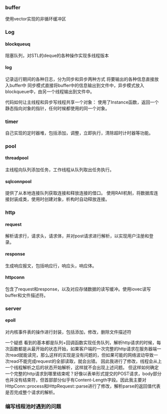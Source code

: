### buffer
使用vector实现的非循环缓冲区

### Log
#### blockqueuq
阻塞队列，对STL的deque的各种操作实现多线程版本
#### log
记录运行期间的各种日志，分为同步和异步两种方式
将要输出的各种信息直接放入buffer中
同步模式直接将buffer中的信息输出到文件中，异步模式放入blockqueue中，由另一个线程输出到文件中。

代码如何让主线程和异步写线程共享一个对象：
使用了Instance函数，返回一个静态指向对象的指针，任何时候都使用的同一个对象。

### timer
自己实现的定时器堆，包括添加，调整，立即执行，清除超时计时器等功能。

### pool
#### threadpool
主线程向队列添加任务，工作线程从队列取出任务执行。
#### sqlconnpool
提供了从本地连接队列获取连接和释放连接的借口。
使用RAII机制，将数据库连接封装成类，使用时创建对象，析构时自动释放连接。

### http
#### request
解析请求行，请求头，请求体，并对post请求进行解析，以实现用户注册和登录。
#### response
生成响应报文，包括响应行，响应头，响应体。
#### httpconn
包含了request和response，以及对应存储数据的读写缓冲。使用iovec读写buffer和文件描述符。

### server
#### epoll
对内核事件表的操作进行封装，包括添加，修改，删除文件描述符



一个疑惑
看到的基本都是队列+回调函数实现任务队列，解析http请求的时候，每次函数都是从最开始的状态开始，如果客户端的一次完整的http请求在服务器端一次read就能读完，那么这样的实现是没有问题的，但如果可能的网络波动导致一次read不能完成request的全部读取，就会出错。
因此我进行了修改，线程会从上一个线程解析之后的状态开始解析，这样就不会出现上述问题。
但这样如何确定一个完整的http请求到哪里结束呢？好像以表单形式提交的POST请求，body部分也并没有结束符，但首部部分似乎有Content-Length字段。因此我主要对HttpConn::process和HttpRequest::parse进行了修改，解析parse的返回值代表是否完成整个请求的解析。


### 编写线程池时遇到的问题